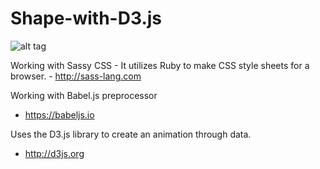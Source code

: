# Shape-with-D3.js


![alt tag](https://github.com/slipperypenguin/Shape-with-D3.js/blob/master/moving.gif)

Working with Sassy CSS
	- It utilizes Ruby to make CSS style sheets for a browser.
	- http://sass-lang.com

Working with Babel.js preprocessor
  - https://babeljs.io
  
Uses the D3.js library to create an animation through data.
  - http://d3js.org
